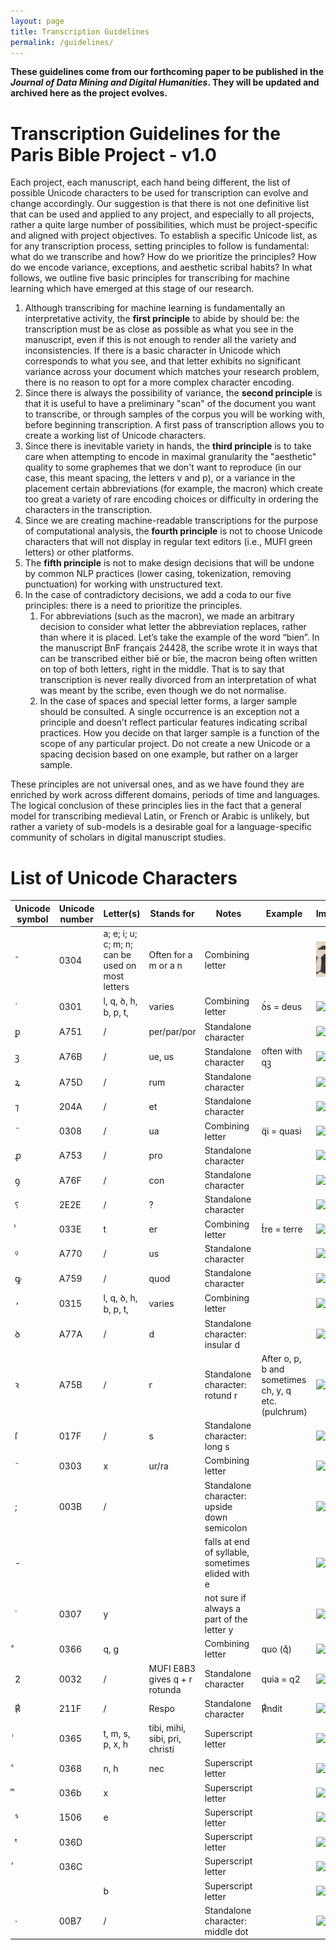 ```yaml
---
layout: page
title: Transcription Guidelines
permalink: /guidelines/
---
```


**These guidelines come from our forthcoming paper to be published in the *Journal of Data Mining and Digital Humanities*. They will be updated and archived here as the project evolves.**

# Transcription Guidelines for the Paris Bible Project - v1.0

Each project, each manuscript, each hand being different, the list of possible Unicode characters to be used for transcription can evolve and change accordingly. Our suggestion is that there is not one definitive list that can be used and applied to any project, and especially to all projects, rather a quite large number of possibilities, which must be project-specific and aligned with project objectives. To establish a specific Unicode list, as for any transcription process, setting principles to follow is fundamental: what do we transcribe and how? How do we prioritize the principles? How do we encode variance, exceptions, and aesthetic scribal habits? In what follows, we outline five basic principles for transcribing for machine learning which have emerged at this stage of our research. 

1. Although transcribing for machine learning is fundamentally an interpretative activity, the **first principle** to abide by should be: the transcription must be as close as possible as what you see in the manuscript, even if this is not enough to render all the variety and inconsistencies. If there is a basic character in Unicode which corresponds to what you see, and that letter exhibits no significant variance across your document which matches your research problem, there is no reason to opt for a more complex character encoding. 
2. Since there is always the possibility of variance, the **second principle** is that it is useful to have a preliminary "scan" of the document you want to transcribe, or through samples of the corpus you will be working with, before beginning transcription. A first pass of transcription allows you to create a working list of Unicode characters.
3. Since there is inevitable variety in hands, the **third principle** is to take care when attempting to encode in maximal granularity the "aesthetic" quality to some graphemes that we don't want to reproduce (in our case, this meant spacing, the letters v and p), or a variance in the placement certain abbreviations (for example, the macron) which create too great a variety of rare encoding choices or difficulty in ordering the characters in the transcription. 
4. Since we are creating machine-readable transcriptions for the purpose of computational analysis, the **fourth principle** is not to choose Unicode characters that will not display in regular text editors (i.e., MUFI green letters) or other platforms. 
5. The **fifth principle** is not to make design decisions that will be undone by common NLP practices (lower casing, tokenization, removing punctuation) for working with unstructured text.
6. In the case of contradictory decisions, we add a coda to our five principles: there is a need to prioritize the principles.
   1. For abbreviations (such as the macron), we made an arbitrary decision to consider what letter the abbreviation replaces, rather than where it is placed. Let’s take the example of the word “bien”. In the manuscript BnF français 24428, the scribe wrote it in ways that can be transcribed either biē or bīe, the macron being often written on top of both letters, right in the middle. That is to say that transcription is never really divorced from an interpretation of what was meant by the scribe, even though we do not normalise. 
   2. In the case of spaces and special letter forms, a larger sample should be consulted. A single occurrence is an exception not a principle and doesn’t reflect particular features indicating scribal practices. How you decide on that larger sample is a function of the scope of any particular project. Do not create a new Unicode or a spacing decision based on one example, but rather on a larger sample.

These principles are not universal ones, and as we have found they are enriched by work across different domains, periods of time and languages. The logical conclusion of these principles lies in the fact that a general model for transcribing medieval Latin, or French or Arabic is unlikely, but rather a variety of sub-models is a desirable goal for a language-specific community of scholars in digital manuscript studies.



# List of Unicode Characters



| Unicode symbol | Unicode number | Letter(s)                                        | Stands for                     | Notes                                              | Example                                              | Image                                                        |
| -------------- | -------------- | ------------------------------------------------ | ------------------------------ | -------------------------------------------------- | ---------------------------------------------------- | ------------------------------------------------------------ |
| ̄               | 0304           | a; e; i; u; c; m; n; can be used on most letters | Often for a m or a n           | Combining letter                                   |                                                      | ![img](https://github.com/parisbible/charactermap/blob/main/Special%20Character/Images/LewisEM063_U0304_p23.png) |
| ́               | 0301           | l, q, ꝺ, h, b, p, t,                             | varies                         | Combining letter                                   | ꝺ́s = deus                                            | ![img]()                                                     |
| ꝑ              | A751           | /                                                | per/par/por                    | Standalone character                               |                                                      | ![img]()                                                     |
| ꝫ              | A76B           | /                                                | ue, us                         | Standalone character                               | often with qꝫ                                        | ![img]()                                                     |
| ꝝ              | A75D           | /                                                | rum                            | Standalone character                               |                                                      | ![img]()                                                     |
| ⁊              | 204A           | /                                                | et                             | Standalone character                               |                                                      | ![img]()                                                     |
| ̈               | 0308           | /                                                | ua                             | Combining letter                                   | q̈i = quasi                                           | ![img]()                                                     |
| ꝓ              | A753           | /                                                | pro                            | Standalone character                               |                                                      | ![img]()                                                     |
| ꝯ              | A76F           | /                                                | con                            | Standalone character                               |                                                      | ![img]()                                                     |
| ⸮              | 2E2E           | /                                                | ?                              | Standalone character                               |                                                      | ![img]()                                                     |
| ̾               | 033E           | t                                                | er                             | Combining letter                                   | t̾re = terre                                          | ![img]()                                                     |
| ꝰ              | A770           | /                                                | us                             | Standalone character                               |                                                      | ![img]()                                                     |
| ꝙ              | A759           | /                                                | quod                           | Standalone character                               |                                                      | ![img]()                                                     |
| ̕               | 0315           | l, q, ꝺ, h, b, p, t,                             | varies                         | Combining letter                                   |                                                      | ![img]()                                                     |
| ꝺ              | A77A           | /                                                | d                              | Standalone character: insular d                    |                                                      | ![img]()                                                     |
| ꝛ              | A75B           | /                                                | r                              | Standalone character: rotund r                     | After o, p, b and sometimes ch, y, q etc. (pulchrum) | ![img]()                                                     |
| ſ              | 017F           | /                                                | s                              | Standalone character: long s                       |                                                      | ![img]()                                                     |
| ˜              | 0303           | x                                                | ur/ra                          | Combining letter                                   |                                                      | ![img]()                                                     |
| ;              | 003B           | /                                                |                                | Standalone  character: upside down semicolon       |                                                      | ![img]()                                                     |
| -              |                |                                                  |                                | falls  at end of syllable, sometimes elided with e |                                                      | ![img]()                                                     |
| ̇               | 0307           | y                                                |                                | not sure if always a part of the letter y          |                                                      | ![img]()                                                     |
| ͦ               | 0366           | q, g                                             |                                | Combining letter                                   | quo  (qͦ)                                             | ![img]()                                                     |
| 2              | 0032           | /                                                | MUFI  E8B3 gives q + r rotunda | Standalone  character                              | quia  = q2                                           | ![img]()                                                     |
| ℟              | 211F           | /                                                | Respo                          | Standalone  character                              | ℟ndit                                                | ![img]()                                                     |
| ͥ               | 0365           | t, m, s, p, x, h                                 | tibi, mihi, sibi, pri, christi | Superscript letter                                 |                                                      | ![img]()                                                     |
| ͨ               | 0368           | n, h                                             | nec                            | Superscript letter                                 |                                                      | ![img]()                                                     |
| ͫ               | 036b           | x                                                |                                | Superscript letter                                 |                                                      | ![img]()                                                     |
| ᔆ              | 1506           | e                                                |                                | Superscript letter                                 |                                                      | ![img]()                                                     |
| ᵗ              | 036D           |                                                  |                                | Superscript  letter                                |                                                      | ![img]()                                                     |
| ͬ               | 036C           |                                                  |                                | Superscript  letter                                |                                                      | ![img]()                                                     |
|                |                | b                                                |                                | Superscript letter                                 |                                                      | ![img]()                                                     |
| ·              | 00B7           | /                                                |                                | Standalone character: middle dot                   |                                                      | ![img]()                                                     |